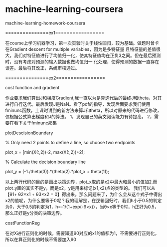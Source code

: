 # machine-learning-coursera
machine-learning-homework-coursera

===============ex1=================

在course上学习机器学习，第一次实验时关于线性回归，较为基础。做题时曾卡在Gradient descent for multiple variables，因为是多特征量
且特征量的差值很大，我们对特征值进行了均值归一化，使其特征值均在正负3之间。但在最后预测时，没有考虑对预测的输入数据也做均值归一
化处理，使得预测的数据一直存在误差。最后将其改正，系统审核通过。

===============ex2=================

cost function and gradient

作业要求我们算出J和梯度Gradient,我一直以为是算迭代后的最终J和theta，对其进行自行迭代。最后发现J是NaN。看了pdf的指导，发现后面要求我们使用fminunc函数，上课时讲到的新方法来算J和theta，所以对原来的代码进行修改，仅根据公式算出梯度和J的算法。
1，发现自己的英文阅读能力有待提高。
2，需要在看下关于fminunc那集

plotDescisionBoundary

% Only need 2 points to define a line, so choose two endpoints

plot_x = [min(X(:,2))-2,  max(X(:,2))+2];

% Calculate the decision boundary line

plot_y = (-1./theta(3)).*(theta(2).*plot_x + theta(1));

以上两行代码的目的是画出决策边界，plot_x取的是x2中最大和最小的值加2.而plot_y画的其实不是y，而是x2，y是用来标记(x1,x2)点的类型的。
我们可以从 【θ1+ θ2×x1 + θ3×x2 = 0】得出来。那么问题来了，为什么会从这个式子中得出x2的值呢，为什么要等于0呢？我的理解是，在逻辑回归时，我们h小于0.5的判定为0，大于0.5的判定为1，h=-1/(1+exp(-θ×x)），当θ×x等于0时，h正好为0.5，那么正好是y分类的决策边界。

costFunctionReg

在对X进行正则化的时候，需要知道θ0对应的x1的值都为1，不需要进行正则化，所以在算正则化的时候不需要加入θ0


